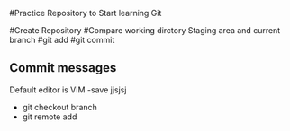 #Practice Repository to Start learning Git

#Create Repository
#Compare working dirctory Staging area and current branch
#git add
#git commit

## Commit messages

Default editor is VIM
-save
jjsjsj
- git checkout branch
- git remote add
